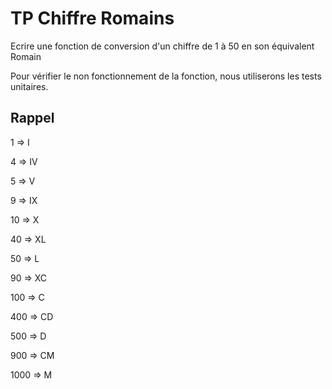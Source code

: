 # TP Chiffre Romains

Ecrire une fonction de conversion d'un chiffre de 1 à 50 en son équivalent Romain

Pour vérifier le non fonctionnement de la fonction, nous utiliserons les tests unitaires.

## Rappel

1 => I

4 => IV

5 => V

9 => IX

10 => X

40 => XL

50 => L

90 => XC

100 => C

400 => CD

500 => D

900 => CM

1000 => M